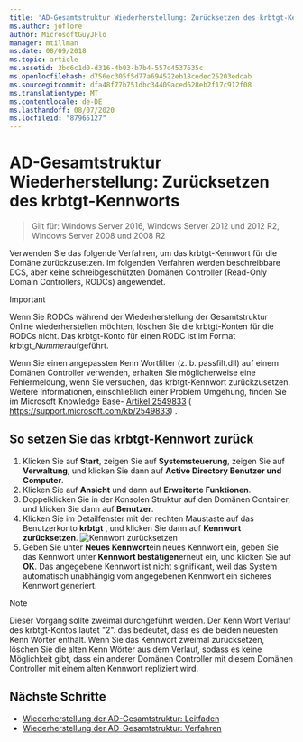 ```yaml
---
title: 'AD-Gesamtstruktur Wiederherstellung: Zurücksetzen des krbtgt-Kennworts'
ms.author: joflore
author: MicrosoftGuyJFlo
manager: mtillman
ms.date: 08/09/2018
ms.topic: article
ms.assetid: 3bd6c1d0-d316-4b03-b7b4-557d4537635c
ms.openlocfilehash: d756ec305f5d77a694522eb18cedec25203edcab
ms.sourcegitcommit: dfa48f77b751dbc34409aced628eb2f17c912f08
ms.translationtype: MT
ms.contentlocale: de-DE
ms.lasthandoff: 08/07/2020
ms.locfileid: "87965127"
---
```

# <a name="ad-forest-recovery---resetting-the-krbtgt-password"></a>AD-Gesamtstruktur Wiederherstellung: Zurücksetzen des krbtgt-Kennworts

>Gilt für: Windows Server 2016, Windows Server 2012 und 2012 R2, Windows Server 2008 und 2008 R2

Verwenden Sie das folgende Verfahren, um das krbtgt-Kennwort für die Domäne zurückzusetzen. Im folgenden Verfahren werden beschreibbare DCS, aber keine schreibgeschützten Domänen Controller (Read-Only Domain Controllers, RODCs) angewendet.

> [!IMPORTANT]
> Wenn Sie RODCs während der Wiederherstellung der Gesamtstruktur Online wiederherstellen möchten, löschen Sie die krbtgt-Konten für die RODCs nicht. Das krbtgt-Konto für einen RODC ist im Format krbtgt_*Nummer*aufgeführt.
>
> Wenn Sie einen angepassten Kenn Wortfilter (z. b. passfilt.dll) auf einem Domänen Controller verwenden, erhalten Sie möglicherweise eine Fehlermeldung, wenn Sie versuchen, das krbtgt-Kennwort zurückzusetzen. Weitere Informationen, einschließlich einer Problem Umgehung, finden Sie im Microsoft Knowledge Base- [Artikel 2549833](https://support.microsoft.com/kb/2549833) ( https://support.microsoft.com/kb/2549833) .

## <a name="to-reset-the-krbtgt-password"></a>So setzen Sie das krbtgt-Kennwort zurück

1. Klicken Sie auf **Start**, zeigen Sie auf **Systemsteuerung**, zeigen Sie auf **Verwaltung**, und klicken Sie dann auf **Active Directory Benutzer und Computer**.
2. Klicken Sie auf **Ansicht** und dann auf **Erweiterte Funktionen**.
3. Doppelklicken Sie in der Konsolen Struktur auf den Domänen Container, und klicken Sie dann auf **Benutzer**.
4. Klicken Sie im Detailfenster mit der rechten Maustaste auf das Benutzerkonto **krbtgt** , und klicken Sie dann auf **Kennwort zurücksetzen**.
   ![Kennwort zurücksetzen](media/AD-Forest-Recovery-Resetting-the-krbtgt-password/resetpass1.png)
5. Geben Sie unter **Neues Kennwort**ein neues Kennwort ein, geben Sie das Kennwort unter **Kennwort bestätigen**erneut ein, und klicken Sie auf **OK**. Das angegebene Kennwort ist nicht signifikant, weil das System automatisch unabhängig vom angegebenen Kennwort ein sicheres Kennwort generiert.

> [!NOTE]
> Dieser Vorgang sollte zweimal durchgeführt werden. Der Kenn Wort Verlauf des krbtgt-Kontos lautet "2". das bedeutet, dass es die beiden neuesten Kenn Wörter enthält. Wenn Sie das Kennwort zweimal zurücksetzen, löschen Sie die alten Kenn Wörter aus dem Verlauf, sodass es keine Möglichkeit gibt, dass ein anderer Domänen Controller mit diesem Domänen Controller mit einem alten Kennwort repliziert wird.

## <a name="next-steps"></a>Nächste Schritte

- [Wiederherstellung der AD-Gesamtstruktur: Leitfaden](AD-Forest-Recovery-Guide.md)
- [Wiederherstellung der AD-Gesamtstruktur: Verfahren](AD-Forest-Recovery-Procedures.md)
